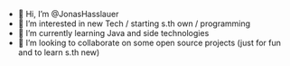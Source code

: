 - 👋 Hi, I’m @JonasHasslauer
- 👀 I’m interested in new Tech / starting s.th own / programming
- 🌱 I’m currently learning Java and side technologies
- 💞️ I’m looking to collaborate on some open source projects (just for fun and to learn s.th new)

<!---
JonasHasslauer/JonasHasslauer is a ✨ special ✨ repository because its `README.md` (this file) appears on your GitHub profile.
You can click the Preview link to take a look at your changes.
--->
